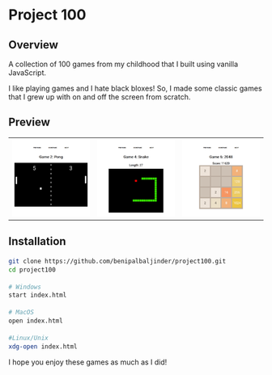 # Project 100

## Overview
A collection of 100 games from my childhood that I built using vanilla JavaScript.

I like playing games and I hate black bloxes! So, I made some classic games that I grew up with on and off the screen from scratch.

## Preview
<table align="center">
    <tr>
        <td>
            <img src="/img/preview/pong.jpg" width="300px">
        </td>
        <td>
            <img src="/img/preview/snake.jpg" width="300px">
        </td>
        <td>
            <img src="/img/preview/game2048.jpg" width="300px">
        </td>
    </tr>
</table>

## Installation

```sh
git clone https://github.com/benipalbaljinder/project100.git
cd project100

# Windows
start index.html

# MacOS
open index.html

#Linux/Unix
xdg-open index.html
```

I hope you enjoy these games as much as I did!
